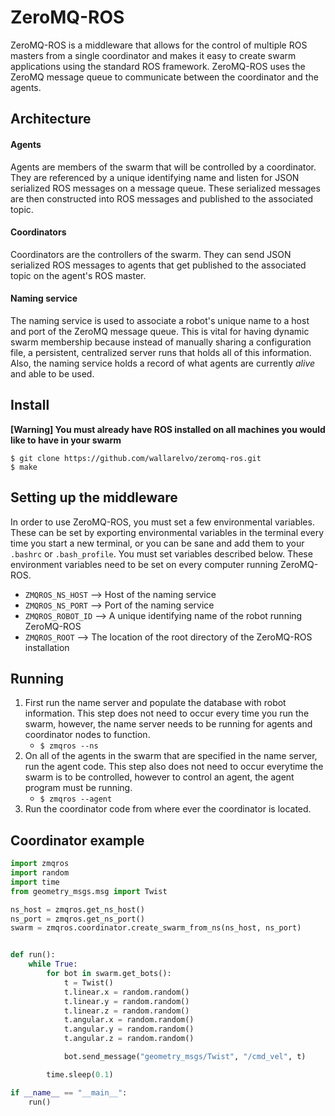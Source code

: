 ZeroMQ-ROS
========

ZeroMQ-ROS is a middleware that allows for the control of multiple ROS masters from
a single coordinator and makes it easy to create swarm applications using the standard
ROS framework. ZeroMQ-ROS uses the ZeroMQ message queue to communicate between the coordinator
and the agents.

## Architecture
#### Agents

Agents are members of the swarm that will be controlled by a coordinator. They are referenced by
a unique identifying name and listen for JSON serialized ROS messages on a message queue. These
serialized messages are then constructed into ROS messages and published to the associated topic.

#### Coordinators

Coordinators are the controllers of the swarm. They can send JSON serialized ROS messages to agents
that get published to the associated topic on the agent's ROS master.

#### Naming service

The naming service is used to associate a robot's unique name to a host and port of the ZeroMQ
message queue. This is vital for having dynamic swarm membership because instead of manually sharing
a configuration file, a persistent, centralized server runs that holds all of this information. Also,
the naming service holds a record of what agents are currently *alive* and able to be used.

## Install

**[Warning] You must already have ROS installed on all machines you would like
to have in your swarm**

    $ git clone https://github.com/wallarelvo/zeromq-ros.git
    $ make
    
## Setting up the middleware

In order to use ZeroMQ-ROS, you must set a few environmental variables. These can
be set by exporting environmental variables in the terminal every time you start a
new terminal, or you can be sane and add them to your `.bashrc` or `.bash_profile`.
You must set variables described below. These environment variables need to be set on
every computer running ZeroMQ-ROS.

- `ZMQROS_NS_HOST` --> Host of the naming service
- `ZMQROS_NS_PORT` --> Port of the naming service
- `ZMQROS_ROBOT_ID` --> A unique identifying name of the robot running ZeroMQ-ROS
- `ZMQROS_ROOT` --> The location of the root directory of the ZeroMQ-ROS installation

## Running

1. First run the name server and populate the database with robot information. This step does 
not need to occur every time you run the swarm, however, the name server needs to be running for
agents and coordinator nodes to function.
    - `$ zmqros --ns`
2. On all of the agents in the swarm that are specified in the name server, run the agent code. 
This step also does not need to occur everytime the swarm is to be controlled, however to control an agent,
the agent program must be running.
    - `$ zmqros --agent`
3. Run the coordinator code from where ever the coordinator is located.

## Coordinator example

```python
import zmqros
import random
import time
from geometry_msgs.msg import Twist

ns_host = zmqros.get_ns_host()
ns_port = zmqros.get_ns_port()
swarm = zmqros.coordinator.create_swarm_from_ns(ns_host, ns_port)


def run():
    while True:
        for bot in swarm.get_bots():
            t = Twist()
            t.linear.x = random.random()
            t.linear.y = random.random()
            t.linear.z = random.random()
            t.angular.x = random.random()
            t.angular.y = random.random()
            t.angular.z = random.random()

            bot.send_message("geometry_msgs/Twist", "/cmd_vel", t)

        time.sleep(0.1)

if __name__ == "__main__":
    run()
```
